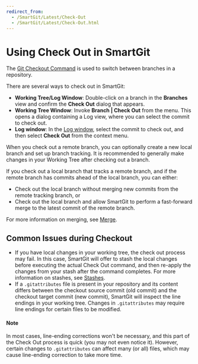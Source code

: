 ```yaml
---
redirect_from:
  - /SmartGit/Latest/Check-Out
  - /SmartGit/Latest/Check-Out.html
---
```


# Using Check Out in SmartGit

The [Git Checkout Command](../../GitConcepts/Branches.md#working-with-branches-using-checkout) is used to switch between branches in a repository.

There are several ways to check out in SmartGit:

- **Working Tree/Log Window**: Double-click on a branch in the **Branches** view and confirm the **Check Out** dialog that appears.
- **Working Tree Window**: Invoke **Branch \| Check Out** from the menu. This opens a dialog containing a Log view, where you can select the commit to check out.
- **Log window**: In the [Log window](Log.md), select the commit to check out, and then select **Check Out** from the context menu.

When you check out a remote branch, you can optionally create a new local branch and set up branch tracking. It is recommended to generally make changes in your Working Tree after checking out a branch.

If you check out a local branch that tracks a remote branch, and if the remote branch has commits ahead of the local branch, you can either:

- Check out the local branch without merging new commits from the remote tracking branch, or
- Check out the local branch and allow SmartGit to perform a fast-forward merge to the latest commit of the remote branch.

For more information on merging, see [Merge](Merge.md).

## Common Issues during Checkout

- If you have local changes in your working tree, the check out process may fail. In this case, SmartGit will offer to stash the local changes before executing the actual Check Out command, and then re-apply the changes from your stash after the command completes. For more information on stashes, see [Stashes](Local-Operations-on-the-Working-Tree.md#stashes).
- If a `.gitattributes` file is present in your repository and its content differs between the checkout source commit (old commit) and the checkout target commit (new commit), SmartGit will inspect the line endings in your working tree. Changes in `.gitattributes` may require line endings for certain files to be modified.

#### Note

In most cases, line-ending corrections won't be necessary, and this part of the Check Out process is quick (you may not even notice it). However, certain changes to `.gitattributes` can affect many (or all) files, which may cause line-ending correction to take more time.

